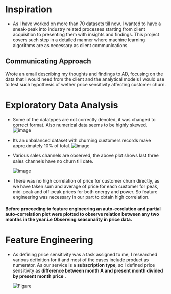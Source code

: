 # Inspiration
* As I have worked on more than 70 datasets till now, I wanted to have a sneak-peak into industry related processes starting from client acquisition to presenting 
them with insights and findings. This project covers such step in a detailed manner where machine learning algorithms are as necessary as client communications.

## Communicating Approach
 Wrote an email describing my  thoughts and findings to AD, focusing on the data that I would need from the client and the analytical models I would use to test such hypothesis of wether price sensitivity affecting customer churn.
 # Exploratory Data Analysis
 * Some of the datatypes are not correctly denoted, it was changed to correct format. Also numerical data seems to be highly skewed.
   ![image](https://user-images.githubusercontent.com/102746816/161384208-891e0006-79e7-4b68-ab65-91269b943b5f.png)
* Its an unbalanced dataset with churning customers records make approximately 10% of total.
   ![image](https://user-images.githubusercontent.com/102746816/161384279-78c6259c-6604-4cf6-9c10-41c49d4d5ff0.png)
* Various sales channels are observed, the above plot shows last three sales channels have no churn till date.

  ![image](https://user-images.githubusercontent.com/102746816/161384427-c2328a90-1533-4db6-a789-eee5508b014e.png)
* There was no high correlation of price for customer churn directly, as we have taken sum and average of price for each customer for peak, mid-peak and off-peak prices for both energy and power. So feature engineering was necessary in our part to obtain high correlation.
#### Before proceeding to feature engineering an auto-corelation and partial auto-correlation plot were plotted to observe relation between any two months in the year.i.e Observing seasonality in price data.
# Feature Engineering

* As defining price sensitivity was a task assigned to me, I researched various definition for it and most of the cases include product as numerator. As our service is a **subscription type**, so I defined price sensitivity as **difference between month A and present month divided by present month price** .

  ![Figure](https://latex.codecogs.com/png.image?\dpi{110}&space;\bg_white&space;Sensitivity=\frac{Price_Month_1-Price_Month_2}{Price_Month_2})
